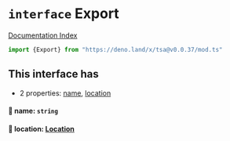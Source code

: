 # `interface` Export

[Documentation Index](../README.md)

```ts
import {Export} from "https://deno.land/x/tsa@v0.0.37/mod.ts"
```

## This interface has

- 2 properties:
[name](#-name-string),
[location](#-location-location)


#### 📄 name: `string`



#### 📄 location: [Location](../interface.Location/README.md)



